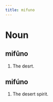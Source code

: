 ```yaml
---
title: mifuno
---
```


Noun
================================

mifūno
----------------

1. The desrt.

mifúno
----------------

1. The desert spirit.
